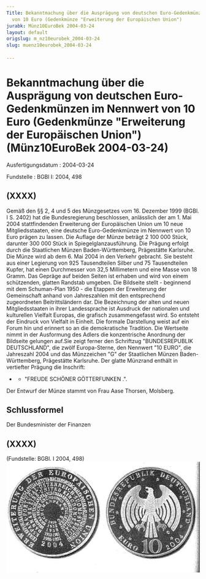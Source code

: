 ```yaml
---
Title: Bekanntmachung über die Ausprägung von deutschen Euro-Gedenkmünzen im Nennwert
  von 10 Euro (Gedenkmünze "Erweiterung der Europäischen Union")
jurabk: Münz10EuroBek 2004-03-24
layout: default
origslug: m_nz10eurobek_2004-03-24
slug: muenz10eurobek_2004-03-24

---
```


# Bekanntmachung über die Ausprägung von deutschen Euro-Gedenkmünzen im Nennwert von 10 Euro (Gedenkmünze "Erweiterung der Europäischen Union") (Münz10EuroBek 2004-03-24)

Ausfertigungsdatum
:   2004-03-24

Fundstelle
:   BGBl I: 2004, 498



## (XXXX)

Gemäß den §§ 2, 4 und 5 des Münzgesetzes vom 16. Dezember 1999 (BGBl. I S. 2402) hat die Bundesregierung beschlossen, anlässlich der am 1. Mai 2004 stattfindenden Erweiterung der Europäischen Union um 10 neue Mitgliedsstaaten, eine deutsche Euro-Gedenkmünze im Nennwert von 10 Euro prägen zu lassen. Die Auflage der Münze beträgt 2 100 000 Stück, darunter 300 000 Stück in Spiegelglanzausführung. Die Prägung erfolgt durch die Staatlichen Münzen Baden-Württemberg, Prägestätte Karlsruhe. Die Münze wird ab dem 6. Mai 2004 in den Verkehr gebracht. Sie besteht aus einer Legierung von 925 Tausendteilen Silber und 75 Tausendteilen Kupfer, hat einen Durchmesser von 32,5 Millimetern und eine Masse von 18 Gramm. Das Gepräge auf beiden Seiten ist erhaben und wird von einem schützenden, glatten Randstab umgeben. Die Bildseite stellt - beginnend mit dem Schuman-Plan 1950 - die Etappen der Erweiterung der Gemeinschaft anhand von Jahreszahlen mit den entsprechend zugeordneten Beitrittsländern dar. Die Bezeichnung der alten und neuen Mitgliedsstaaten in ihrer Landessprache ist Ausdruck der nationalen und kulturellen Vielfalt Europas, die grafisch zusammengefasst wird. So entsteht der Eindruck von Vielfalt in Einheit. Die formale Darstellung weist auf ein Forum hin und erinnert so an die demokratische Tradition. Die Wertseite nimmt in der Ausformung des Adlers die konzentrische Anordnung der Bildseite gelungen auf.Sie zeigt ferner den Schriftzug "BUNDESREPUBLIK DEUTSCHLAND", die zwölf Europa-Sterne, den Nennwert "10 EURO", die Jahreszahl 2004 und das Münzzeichen "G" der Staatlichen Münzen Baden-Württemberg, Prägestätte Karlsruhe. Der glatte Münzrand enthält in vertiefter Prägung die Inschrift:

*
    *   "FREUDE SCHÖNER GÖTTERFUNKEN .".






Der Entwurf der Münze stammt von Frau Aase Thorsen, Molsberg.


## Schlussformel

Der Bundesminister der Finanzen


## (XXXX)

(Fundstelle: BGBl. I 2004, 498)
![bgbl1_2004_j0498_0010.jpg](bgbl1_2004_j0498_0010.jpg)
